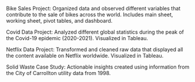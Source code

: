 Bike Sales Project: Organized data and observed different variables that contribute to the sale of bikes across the world. Includes main sheet, working sheet, pivot tables, and dashboard.

Covid Data Project: Analyzed different global statistics during the peak of the Covid-19 epidemic (2020-2021). Visualized in Tableau.

Netflix Data Project: Transformed and cleaned raw data that displayed all the content available on Netflix worldwide. Visualized in Tableau.

Solid Waste Case Study: Actionable insights created using information from the City of Carrollton utility data from 1998.
